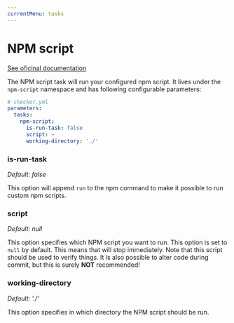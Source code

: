 ```yaml
---
currentMenu: tasks
---
```


# NPM script

[See oficinal documentation](https://www.npmjs.com/)

The NPM script task will run your configured npm script.
It lives under the `npm-script` namespace and has following configurable parameters:

```yml
# checker.yml
parameters:
  tasks:
    npm-script:
      is-run-task: false
      script: ~
      working-directory: './'
```

### is-run-task

*Default: false*

This option will append `run` to the npm command to make it possible to run custom npm scripts.

### script

*Default: null*

This option specifies which NPM script you want to run.
This option is set to `null` by default.
This means that will stop immediately.
Note that this script should be used to verify things.
It is also possible to alter code during commit, but this is surely **NOT** recommended!

### working-directory

*Default: './'*

This option specifies in which directory the NPM script should be run.
